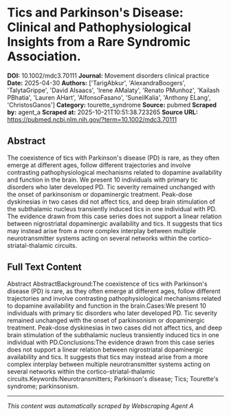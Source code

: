 # Tics and Parkinson's Disease: Clinical and Pathophysiological Insights from a Rare Syndromic Association.

**DOI:** 10.1002/mdc3.70111
**Journal:** Movement disorders clinical practice
**Date:** 2025-04-30
**Authors:** ['TarigAbkur', 'AlexandraBoogers', 'TalytaGrippe', 'David AIsaacs', 'Irene AMalaty', 'Renato PMunhoz', 'Kailash PBhatia', 'Lauren AHart', 'AlfonsoFasano', 'SuneilKalia', 'Anthony ELang', 'ChristosGanos']
**Category:** tourette_syndrome
**Source:** pubmed
**Scraped by:** agent_a
**Scraped at:** 2025-10-21T10:51:38.723265
**Source URL:** https://pubmed.ncbi.nlm.nih.gov/?term=10.1002/mdc3.70111

## Abstract

The coexistence of tics with Parkinson's disease (PD) is rare, as they often emerge at different ages, follow different trajectories and involve contrasting pathophysiological mechanisms related to dopamine availability and function in the brain.
We present 10 individuals with primary tic disorders who later developed PD. Tic severity remained unchanged with the onset of parkinsonism or dopaminergic treatment. Peak-dose dyskinesias in two cases did not affect tics, and deep brain stimulation of the subthalamic nucleus transiently induced tics in one individual with PD.
The evidence drawn from this case series does not support a linear relation between nigrostriatal dopaminergic availability and tics. It suggests that tics may instead arise from a more complex interplay between multiple neurotransmitter systems acting on several networks within the cortico-striatal-thalamic circuits.

## Full Text Content

Abstract AbstractBackground:The coexistence of tics with Parkinson's disease (PD) is rare, as they often emerge at different ages, follow different trajectories and involve contrasting pathophysiological mechanisms related to dopamine availability and function in the brain.Cases:We present 10 individuals with primary tic disorders who later developed PD. Tic severity remained unchanged with the onset of parkinsonism or dopaminergic treatment. Peak-dose dyskinesias in two cases did not affect tics, and deep brain stimulation of the subthalamic nucleus transiently induced tics in one individual with PD.Conclusions:The evidence drawn from this case series does not support a linear relation between nigrostriatal dopaminergic availability and tics. It suggests that tics may instead arise from a more complex interplay between multiple neurotransmitter systems acting on several networks within the cortico-striatal-thalamic circuits.Keywords:Neurotransmitters; Parkinson's disease; Tics; Tourette's syndrome; parkinsonism.

---
*This content was automatically scraped by Webscraping Agent A*
